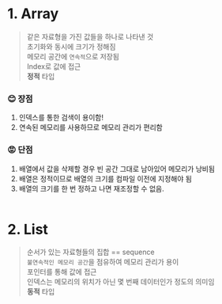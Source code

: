 # 1. Array

> 같은 자료형을 가진 값들을 하나로 나타낸 것<br/>
초기화와 동시에 크기가 정해짐<br/>
메모리 공간에 `연속적`으로 저장됨<br/>
Index로 값에 접근<br/>
**정적** 타입
>

### 😊 장점

1. 인덱스를 통한 검색이 용이함!
2. 연속된 메모리를 사용하므로 메모리 관리가 편리함

### 😡 단점

1. 배열에서 값을 삭제할 경우 빈 공간 그대로 남아있어 메모리가 낭비됨
2. 배열은 정적이므로 배열의 크기를 컴파일 이전에 지정해야 됨
3. 배열의 크기를 한 번 정하고 나면 재조정할 수 없음. <br/><br/>

# 2. List

> 순서가 있는 자료형들의 집합 == sequence<br/>
`불연속적인 메모리 공간`을 점유하여 메모리 관리가 용이<br/>
포인터를 통해 값에 접근<br/>
인덱스는 메모리의 위치가 아닌 몇 번째 데이터인가 정도의 의미임<br/>
**동적** 타입
>
